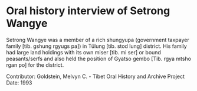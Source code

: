# Oral history interview of Setrong Wangye


Setrong Wangye was a member of a rich shungyupa (government taxpayer family [tib. gshung rgyugs pa]) in Tülung [tib. stod lung] district. His family had large land holdings with its own miser [tib. mi ser] or bound peasants/serfs and also held the position of Gyatso gembo [Tib. rgya mtsho rgan po] for the district.


Contributor:
                        Goldstein, Melvyn C. - Tibet Oral History and Archive Project  
Date:
1993  
